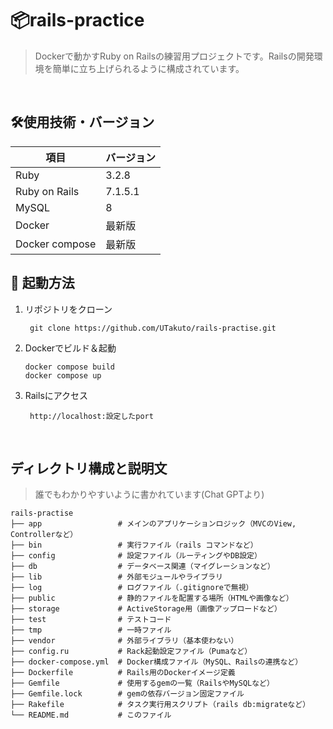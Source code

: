 # 📦rails-practice
>Dockerで動かすRuby on Railsの練習用プロジェクトです。Railsの開発環境を簡単に立ち上げられるように構成されています。

<br>

## 🛠使用技術・バージョン
|項目|バージョン|
|-----|-----|
|Ruby|3.2.8|
|Ruby on Rails|7.1.5.1|
|MySQL|8|
|Docker|最新版|
|Docker compose|最新版|


## 🚀 起動方法

1. リポジトリをクローン
    ```
     git clone https://github.com/UTakuto/rails-practise.git
    ```
2.  Dockerでビルド＆起動
     ```
     docker compose build
     docker compose up
     ```
3.  Railsにアクセス
     ```
      http://localhost:設定したport
     ```



<br>

## ディレクトリ構成と説明文
>誰でもわかりやすいように書かれています(Chat GPTより)
```
rails-practise
├── app                 # メインのアプリケーションロジック（MVCのView, Controllerなど）
├── bin                 # 実行ファイル（rails コマンドなど）
├── config              # 設定ファイル（ルーティングやDB設定）
├── db                  # データベース関連（マイグレーションなど）
├── lib                 # 外部モジュールやライブラリ
├── log                 # ログファイル（.gitignoreで無視）
├── public              # 静的ファイルを配置する場所（HTMLや画像など）
├── storage             # ActiveStorage用（画像アップロードなど）
├── test                # テストコード
├── tmp                 # 一時ファイル
├── vendor              # 外部ライブラリ（基本使わない）
├── config.ru           # Rack起動設定ファイル（Pumaなど）
├── docker-compose.yml  # Docker構成ファイル（MySQL、Railsの連携など）
├── Dockerfile          # Rails用のDockerイメージ定義
├── Gemfile             # 使用するgemの一覧（RailsやMySQLなど）
├── Gemfile.lock        # gemの依存バージョン固定ファイル
├── Rakefile            # タスク実行用スクリプト（rails db:migrateなど）
└── README.md           # このファイル
```
